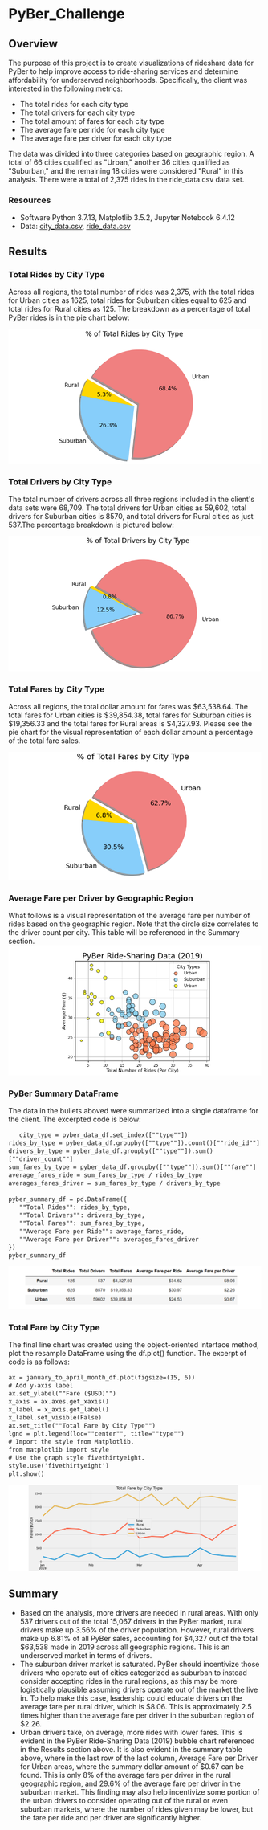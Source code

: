 # PyBer_Challenge
## Overview
The purpose of this project is to create visualizations of rideshare data for PyBer to help improve access to ride-sharing services and determine affordability for underserved neighborhoods. Specifically, the client was interested in the following metrics:
- The total rides for each city type
- The total drivers for each city type
- The total amount of fares for each city type
- The average fare per ride for each city type
- The average fare per driver for each city type<br />

The data was divided into three categories based on geographic region. A total of 66 cities qualified as "Urban," another 36 cities qualified as "Suburban," and the remaining 18 cities were considered "Rural" in this analysis. There were a total of 2,375 rides in the ride_data.csv data set.
### Resources
- Software Python 3.7.13, Matplotlib 3.5.2, Jupyter Notebook 6.4.12
- Data: [city_data.csv](https://github.com/banasibb/PyBer_Challenge/blob/5d32d5b7639859f38554408e4ce69212f63ee2e8/Resources/city_data.csv), [ride_data.csv](https://github.com/banasibb/PyBer_Challenge/blob/5d32d5b7639859f38554408e4ce69212f63ee2e8/Resources/ride_data.csv)<br />
## Results
### Total Rides by City Type
Across all regions, the total number of rides was 2,375, with the total rides for Urban cities as 1625, total rides for Suburban cities equal to 625 and total rides for Rural cities as 125. The breakdown as a percentage of total PyBer rides is in the pie chart below:<br />

![Chart 4](https://github.com/banasibb/PyBer_Challenge/blob/14d2de6b8cb327daaf58c95ffa0faef100c95097/Analysis/Pie%20total%20rides%20by%20city%20type.png)<br />

### Total Drivers by City Type
The total number of drivers across all three regions included in the client's data sets were 68,709. The total drivers for Urban cities as 59,602, total drivers for Suburban cities is 8570, and total drivers for Rural cities as just 537.The percentage breakdown is pictured below:<br />

![Chart 5](https://github.com/banasibb/PyBer_Challenge/blob/14d2de6b8cb327daaf58c95ffa0faef100c95097/Analysis/Pie%20Total%20Drivers%20by%20City%20Type.png)<br />
### Total Fares by City Type
Across all regions, the total dollar amount for fares was $63,538.64. The total fares for Urban cities is $39,854.38, total fares for Suburban cities is $19,356.33 and the total fares for Rural areas is $4,327.93. Please see the pie chart for the visual representation of each dollar amount a percentage of the total fare sales.<br />

   ![Chart 3](https://github.com/banasibb/PyBer_Challenge/blob/cd42bdcb23750da7497d19c461ccc46a7e6118d6/Analysis/Pie%20Total%20Fares%20by%20City%20Type.png)<br />

### Average Fare per Driver by Geographic Region
What follows is a visual representation of the average fare per number of rides based on the geographic region. Note that the circle size correlates to the driver count per city. This table will be referenced in the Summary section.
![Chart 6](https://github.com/banasibb/PyBer_Challenge/blob/7328bd752ce2a0ed202e223a0a5447b27fd347b7/Analysis/bubble%20ride%20sharing%20data%20averages%20reformatted.png)<br />


### PyBer Summary DataFrame
The data in the bullets aboved were summarized into a single dataframe for the client. The excerpted code is below:
 ```
    city_type = pyber_data_df.set_index([""type""])
rides_by_type = pyber_data_df.groupby([""type""]).count()[""ride_id""]
drivers_by_type = pyber_data_df.groupby([""type""]).sum()[""driver_count""]
sum_fares_by_type = pyber_data_df.groupby([""type""]).sum()[""fare""]
average_fares_ride = sum_fares_by_type / rides_by_type
averages_fares_driver = sum_fares_by_type / drivers_by_type

pyber_summary_df = pd.DataFrame({
    ""Total Rides"": rides_by_type,
    ""Total Drivers"": drivers_by_type,
    ""Total Fares"": sum_fares_by_type, 
    ""Average Fare per Ride"": average_fares_ride,
    ""Average Fare per Driver"": averages_fares_driver
})
pyber_summary_df
  ```
![Chart 1](https://github.com/banasibb/PyBer_Challenge/blob/b92c1f54bb98a4eb85f556feca867702e6d5be68/Analysis/pyber_summary_df.png)<br />
### Total Fare by City Type
The final line chart was created using the object-oriented interface method, plot the resample DataFrame using the df.plot() function. The excerpt of code is as follows:
 ```
ax = january_to_april_month_df.plot(figsize=(15, 6))
# Add y-axis label
ax.set_ylabel(""Fare ($USD)"")
x_axis = ax.axes.get_xaxis()
x_label = x_axis.get_label()
x_label.set_visible(False)
ax.set_title(""Total Fare by City Type"")
lgnd = plt.legend(loc=""center"", title=""type"")
# Import the style from Matplotlib.
from matplotlib import style
# Use the graph style fivethirtyeight.
style.use('fivethirtyeight')
plt.show()
  ```
![Chart 2](https://github.com/banasibb/PyBer_Challenge/blob/b92c1f54bb98a4eb85f556feca867702e6d5be68/Analysis/pyber_fare_summary.png)<br />


## Summary
- Based on the analysis, more drivers are needed in rural areas. With only 537 drivers out of the total 15,067 drivers in the PyBer market, rural drivers make up 3.56% of the driver population. However, rural drivers make up 6.81% of all PyBer sales, accounting for $4,327 out of the total $63,538 made in 2019 across all geographic regions. This is an underserved market in terms of drivers.
- The suburban driver market is saturated. PyBer should incentivize those drivers who operate out of cities categorized as suburban to instead consider accepting rides in the rural regions, as this may be more logistically plausible assuming drivers operate out of the market the live in. To help make this case, leadership could educate drivers on the average fare per rural driver, which is $8.06. This is approximately 2.5 times higher than the average fare per driver in the suburban region of $2.26. 
- Urban drivers take, on average, more rides with lower fares. This is evident in the PyBer Ride-Sharing Data (2019) bubble chart referenced in the Results section above. It is also evident in the summary table above, where in the last row of the last column, Average Fare per Driver for Urban areas, where the summary dollar amount of $0.67 can be found. This is only 8% of the average fare per driver in the rural geographic region, and 29.6% of the average fare per driver in the suburban market. This finding may also help incentivize some portion of the urban drivers to consider operating out of the rural or even suburban markets, where the number of rides given may be lower, but the fare per ride and per driver are significantly higher.
